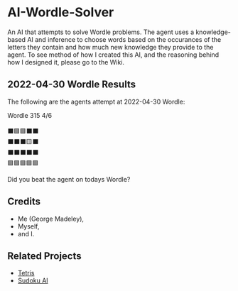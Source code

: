 # AI-Wordle-Solver

An AI that attempts to solve Wordle problems. The agent uses a knowledge-based AI and inference to choose words based on the occurances of the letters they contain and how much new knowledge they provide to the agent. To see method of how I created this AI, and the reasoning behind how I designed it, please go to the Wiki.

## 2022-04-30 Wordle Results

The following are the agents attempt at 2022-04-30 Wordle:

Wordle 315 4/6<br><br>⬛🟩🟩⬛⬛<br>⬛⬛⬛🟨⬛<br>⬛⬛⬛⬛⬛<br>🟩🟩🟩🟩🟩

Did you beat the agent on todays Wordle?

## Credits

- Me (George Madeley),
- Myself,
- and I.

## Related Projects

- [Tetris](https://github.com/George-Madeley/Tetris "A Tetris Game Coded in Python")
- [Sudoku AI](https://github.com/George-Madeley/AI-Sodoku-Solver "An AI to solve Sudoku problems")
